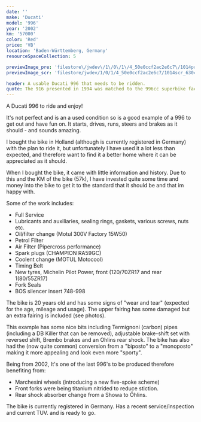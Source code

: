 ```yaml
---
date: ''
make: 'Ducati'
model: '996'
year: '2002'
km: '57000'
color: 'Red'
price: 'VB'
location: 'Baden-Württemberg, Germany'
resourceSpaceCollection: 5

previewImage_pre: 'filestore\/jwdev\/1\/0\/1\/4_50e0ccf2ac2e6c7\/1014pre_8b8cbd01bb0e4e7.jpg?v=1632567378'
previewImage_scr: 'filestore/jwdev/1/0/1/4_50e0ccf2ac2e6c7/1014scr_630cb2b95f16fdd.jpg?v=1632567378'

header: A usable Ducati 996 that needs to be ridden. 
quote: The 916 presented in 1994 was matched to the 996cc superbike factory racer from 1999, Carl Fogarty won the 1998 superbike world title on this bike. The Ducati 996 was born. With several improvements and about 10 hp more than the 916, this is again a super sports machine. According to many it is the most beautiful bike ever built and already a true classic. But more than that, it's a pleasure to drive. Great roadholding and razor sharp steering characterise the 996.
---
```

A Ducati 996 to ride and enjoy! 

It's not perfect and is an a used condition so is a good example of a 996 to get out and have fun on. It starts, drives, runs, steers and brakes as it should - and sounds amazing.

I bought the bike in Holland (although is currently registered in Germany) with the plan to ride it, but unfortunately I have used it a lot less than expected, and therefore want to find it a better home where it can be appreciated as it should. 

When I bought the bike, it came with little information and history. Due to this and the KM of the bike (57k), I have invested quite some time and money into the bike to get it to the standard that it should be and that im happy with. 

Some of the work includes: 
- Full Service
- Lubricants and auxiliaries, sealing rings, gaskets, various screws, nuts etc. 
- Oil/filter change (Motul 300V Factory 15W50)
- Petrol Filter
- Air Filter (Pipercross performance)
- Spark plugs (CHAMPION RA59GC)
- Coolent change (MOTUL Motocool)
- Timing Belt
- New tyres, Michelin Pilot Power, front (120/70ZR17 and rear 1(80/55ZR17)
- Fork Seals
- BOS silencer insert 748-998 

The bike is 20 years old and has some signs of "wear and tear" (expected for the age, mileage and usage). The upper fairing has some damaged but an extra fairing is included (see photos).

This example has some nice bits including Termignoni (carbon) pipes (including a DB Killer that can be removed), adjustable brake-shift set with reversed shift, Brembo brakes and an Ohlins rear shock. 
The bike has also had the (now quite common) conversion from a "biposto" to a "monoposto" making it more appealing and look even more "sporty". 

Being from 2002, It's one of the last 996's to be produced therefore benefiting from:
- Marchesini wheels (introducing a new five-spoke scheme)
- Front forks were being titanium nitrided to reduce stiction. 
- Rear shock absorber change from a Showa to Öhlins.

The bike is currently registered in Germany. Has a recent service/inspection and current TUV. and is ready to go.
